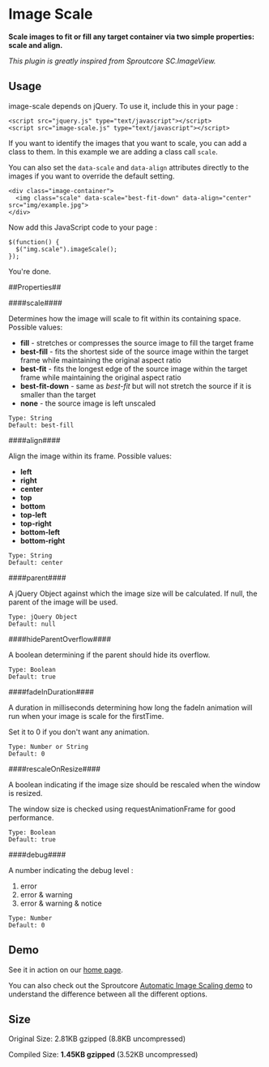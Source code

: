Image Scale
===========

**Scale images to fit or fill any target container via two simple properties: scale and align.**

*This plugin is greatly inspired from Sproutcore SC.ImageView.*

## Usage ##

image-scale depends on jQuery. To use it, include this in your page :

    <script src="jquery.js" type="text/javascript"></script>
    <script src="image-scale.js" type="text/javascript"></script>

If you want to identify the images that you want to scale, you can add a class to them. In this example we are adding a class call `scale`.

You can also set the `data-scale` and `data-align` attributes directly to the images if you want to override the default setting.

    <div class="image-container">
      <img class="scale" data-scale="best-fit-down" data-align="center" src="img/example.jpg">
    </div>

Now add this JavaScript code to your page :

    $(function() {
      $("img.scale").imageScale();
    });

You're done.


##Properties##


####scale####

Determines how the image will scale to fit within its containing space. Possible values:

* **fill** - stretches or compresses the source image to fill the target frame
* **best-fill** - fits the shortest side of the source image within the target frame while maintaining the original aspect ratio
* **best-fit** - fits the longest edge of the source image within the target frame while maintaining the original aspect ratio
* **best-fit-down** - same as *best-fit* but will not stretch the source if it is smaller than the target
* **none** - the source image is left unscaled

<!-- -->

    Type: String
    Default: best-fill



####align####

Align the image within its frame. Possible values:

* **left**
* **right**
* **center**
* **top**
* **bottom**
* **top-left**
* **top-right**
* **bottom-left**
* **bottom-right**

<!-- -->
      
    Type: String
    Default: center


####parent####

A jQuery Object against which the image size will be calculated.
If null, the parent of the image will be used.
      
    Type: jQuery Object
    Default: null

####hideParentOverflow####

A boolean determining if the parent should hide its overflow.

    Type: Boolean
    Default: true

####fadeInDuration####

A duration in milliseconds determining how long the fadeIn animation 
will run when your image is scale for the firstTime.

Set it to 0 if you don't want any animation.

    Type: Number or String
    Default: 0

####rescaleOnResize####

A boolean indicating if the image size should be rescaled when the window is resized. 

The window size is checked using requestAnimationFrame for good performance.

    Type: Boolean
    Default: true
  

####debug####

A number indicating the debug level :

1. error
2. error & warning
3. error & warning & notice

<!-- -->

    Type: Number
    Default: 0



## Demo ##

See it in action on our [home page](https://www.gestixi.com).


You can also check out the Sproutcore [Automatic Image Scaling demo](http://showcase.sproutcore.com/#demos/Automatic%20Image%20Scaling) to understand the difference between all the different options.


## Size ##

Original Size:  2.81KB gzipped (8.8KB uncompressed)

Compiled Size:  **1.45KB gzipped** (3.52KB uncompressed)

